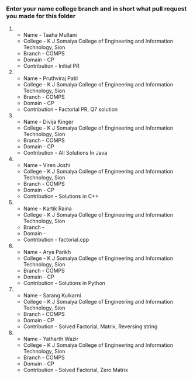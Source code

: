 ### Enter your name college branch and in short what pull request you made for this folder

1. * Name - Taaha Multani
   * College - K J Somaiya College of Engineering and Information Technology, Sion
   * Branch - COMPS
   * Domain - CP
   * Contribution - Initial PR

2. * Name - Pruthviraj Patil
   * College - K J Somaiya College of Engineering and Information Technology, Sion
   * Branch - COMPS
   * Domain - CP
   * Contribution - Factorial PR, Q7 solution

3. * Name - Divija Kinger
   * College - K J Somaiya College of Engineering and Information Technology, Sion
   * Branch - COMPS
   * Domain - CP
   * Contribution - All Solutions In Java

4. * Name - Viren Joshi
   * College - K J Somaiya College of Engineering and Information Technology, Sion
   * Branch - COMPS
   * Domain - CP
   * Contribution - Solutions in C++

5. * Name - Kartik Raina
   * College - K J Somaiya College of Engineering and Information Technology, Sion
   * Branch - 
   * Domain - 
   * Contribution - factorial.cpp


6. * Name - Arya Parikh
   * College - K J Somaiya College of Engineering and Information Technology, Sion
   * Branch - COMPS
   * Domain - CP
   * Contribution - Solutions in Python

7. * Name - Sarang Kulkarni
   * College - K J Somaiya College of Engineering and Information Technology, Sion
   * Branch - COMPS
   * Domain - CP
   * Contribution - Solved Factorial, Matrix, Reversing string

8. * Name - Yatharth Wazir
   * College - K J Somaiya College of Engineering and Information Technology, Sion
   * Branch - COMPS
   * Domain - CP
   * Contribution - Solved Factorial, Zero Matrix

